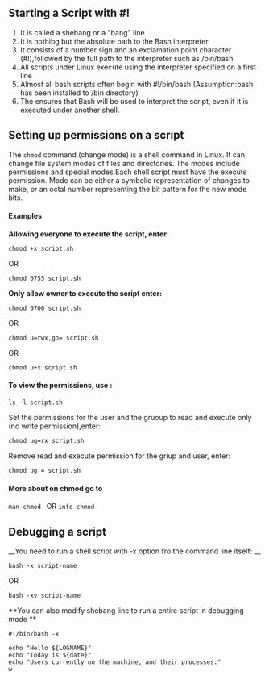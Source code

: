 ## Starting a Script with #!
1. It is called a shebang or a "bang" line
2. It is nothibg but the absolute path to the Bash interpreter 
3. It consists of a number sign and an exclamation point character (#!),followed by the full path to the interpreter such as /bin/bash
4. All scripts under Linux execute using the interpreter specified on a first line
5. Almost all bash scripts often begin with #!/bin/bash (Assumption:bash has been installed to /bin directory)
6. The ensures that Bash will be used to interpret the script, even if it is executed under another shell.

## Setting up permissions on a script

The ```chmod``` command (change mode) is a shell command in Linux. It can change file system modes of files and directories. The modes include permissions and special modes.Each shell script must have the execute permission. Mode can be either a symbolic representation of changes to make, or an octal number representing the bit pattern for the new mode bits.

#### Examples 

__Allowing everyone to execute the script, enter:__

```
chmod +x script.sh

```
OR 

```
chmod 0755 script.sh

```
__Only allow owner to execute the script enter:__

```
chmod 0700 script.sh
```
OR 

```
chmod u=rwx,go= script.sh

```
OR 

```
chmod u+x script.sh

```
#### To view the permissions, use : 

```
ls -l script.sh

```
Set the permissions for the user and the gruoup to read and execute only (no write permission),enter:

```
chmod ug=rx script.sh

```

Remove read and execute permission for the griup and user, enter: 


```
chmod ug = script.sh

```
#### More about on chmod  go to

``` man chmod  ``` OR ``` info chmod ```

## Debugging a script 

__You need to run a shell script with -x option fro the command line itself: __

```
bash -x script-name

```
OR

```
bash -xv script-name

```

**You can also modify shebang line to run a entire script in debugging mode **

```
#!/bin/bash -x

echo "Hello ${LOGNAME}"
echo "Today is ${date}"
echo "Users currently on the machine, and their processes:"
w

```














